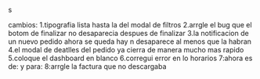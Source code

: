 <!-- COPIA Y PEGA ESTO EN EL <HEAD> DE TU PÁGINA -->

<!-- TÍTULO que aparece en Google -->
<title>Morenita Desayunos Valledupar | Desayunos Frescos Box Arreglos</title>

<!-- DESCRIPCIÓN que aparece en Google -->
<meta name="description" content="Morenita Desayunos Valledupar - Desayunos frescos, box arreglos, chocolates calientes y más. El mejor sabor de Valledupar. ¡Ordena ya!">

<!-- PALABRAS CLAVE POWER -->
<meta name="keywords" content="morenita, morenita valledupar, morenita desayunos, desayunos frescos, box arreglos, morenita box, desayunos morenita, chocolates morenita valledupar, arreglos desayuno valledupar, box desayuno, desayunos a domicilio valledupar">

<!-- ICONO que aparece en Google (favicon) -->
<link rel="icon" type="image/png" href="favicon.png">
<link rel="shortcut icon" href="favicon.ico">
<link rel="apple-touch-icon" sizes="180x180" href="apple-touch-icon.png">

<!-- Para redes sociales (aparece cuando compartan) -->
<meta property="og:title" content="Morenita Desayunos Valledupar | Desayunos Frescos Box Arreglos">
<meta property="og:description" content="Desayunos frescos, box arreglos, chocolates calientes. El mejor sabor de Valledupar.">
<meta property="og:image" content="https://tudominio.com/logo-morenita.jpg">
<meta property="og:url" content="https://tudominio.com">
<meta property="og:type" content="business.business">

<!-- Datos estructurados para Google (aparece info extra en resultados) -->
<script type="application/ld+json">
{
    "@context": "https://schema.org",
    "@type": "Restaurant",
    "name": "Morenita Desayunos",
    "description": "Desayunos frescos, box arreglos, chocolates calientes en Valledupar",
    "address": {
        "@type": "PostalAddress",
        "addressLocality": "Valledupar",
        "addressRegion": "Cesar",
        "addressCountry": "Colombia"
    },
    "telephone": "+57-xxx-xxx-xxxx",
    "servesCuisine": ["Desayunos", "Box Arreglos", "Chocolates"],
    "priceRange": "$$",
    "url": "https://tudominio.com",
    "openingHours": "Mo-Su 06:00-11:00"
}
</script>


s

cambios:
1.tipografia lista hasta la del modal de filtros 
2.arrgle el bug que el botom de finalizar no desaparecia despues de finalizar 
3.la notificacion de un nuevo pedido ahora se queda hay n desaparece al menos que la habran 
4.el modal de deatlles del pedido ya cierra de manera mucho mas rapido 
5.coloque el dashboard en blanco 
6.corregui error en lo horarios 
7:ahora es de: y para: 
8:arrgle la factura que no descargaba 